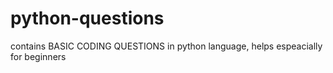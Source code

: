 # python-questions

contains BASIC CODING QUESTIONS in python language, helps espeacially for beginners
